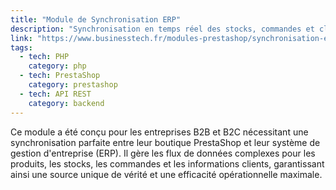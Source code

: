 ```yaml
---
title: "Module de Synchronisation ERP"
description: "Synchronisation en temps réel des stocks, commandes et clients entre PrestaShop et un ERP externe pour une gestion unifiée."
link: "https://www.businesstech.fr/modules-prestashop/synchronisation-erp"
tags:
  - tech: PHP
    category: php
  - tech: PrestaShop
    category: prestashop
  - tech: API REST
    category: backend
---
```


Ce module a été conçu pour les entreprises B2B et B2C nécessitant une synchronisation parfaite entre leur boutique PrestaShop et leur système de gestion d'entreprise (ERP). Il gère les flux de données complexes pour les produits, les stocks, les commandes et les informations clients, garantissant ainsi une source unique de vérité et une efficacité opérationnelle maximale.